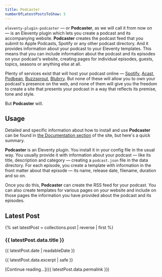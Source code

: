 ```yaml
---
title: Podcaster
numberOfLatestPostsToShow: 5
---
```

`eleventy-plugin-podcaster` — or **Podcaster**, as we will call it from now on — is an Eleventy plugin which lets you create a podcast and its accompanying website. **Podcaster** creates the podcast feed that you submit to Apple Podcasts, Spotify or any other podcast directory. And it provides information about your podcast to your Eleventy templates. This means that you can include information about the podcast and its episodes on your podcast's website, creating pages for individual episodes, guests, topics, seasons or anything else at all.

Plenty of services exist that will host your podcast online — [Spotify][], [Acast][], [Podbean][], [Buzzsprout][], [Blubrry][]. But none of these will allow you to own your podcast's presence on the web, and none of them will give you the freedom to create a site that presents your podcast in a way that reflects its premise, tone and style.

But **Podcaster** will.

[Spotify]: https://podcasters.spotify.com
[Acast]: https://www.acast.com
[Podbean]: https://www.podbean.com
[Buzzsprout]: https://www.buzzsprout.com
[Blubrry]: https://blubrry.com

## Usage

Detailed and specific information about how to install and use **Podcaster** can be found in [the Documentation section](docs/index.md) of the site, but here's a quick summary.

**Podcaster** is an Eleventy plugin. You install it in your config file in the usual way. You usually provide it with information about your podcast — like its title, description and category — creating a `podcast.json` file in the data directory. For each episode, you create a template with information in the front matter about that episode — its name, release date, filename, duration and so on.

Once you do this, **Podcaster** can create the RSS feed for your podcast. You can also create templates for various pages on your website and include on those pages the information you have provided about the podcast and its episodes.

## Latest Post

{% set latestPost = collections.post | reverse | first %}

### {{ latestPost.data.title }}

<p class="post-date">{{ latestPost.date | readableDate }}</p>

{{ latestPost.data.excerpt | safe }}

[Continue reading…]({{ latestPost.data.permalink }})
